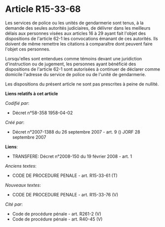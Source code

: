 # Article R15-33-68

Les services de police ou les unités de gendarmerie sont tenus, à la demande des seules autorités judiciaires, de délivrer
dans les meilleurs délais aux personnes visées aux articles 16 à 29 ayant fait l'objet des dispositions de l'article 62-1 les
convocations émanant de ces autorités. Ils doivent de même remettre les citations à comparaître dont peuvent faire l'objet
ces personnes.

Lorsqu'elles sont entendues comme témoins devant une juridiction d'instruction ou de jugement, les personnes ayant bénéficié
des dispositions de l'article 62-1 sont autorisées à continuer de déclarer comme domicile l'adresse du service de police ou
de l'unité de gendarmerie.

Les dispositions du présent article ne sont pas prescrites à peine de nullité.

**Liens relatifs à cet article**

_Codifié par_:

  - Décret n°58-358 1958-04-02

_Créé par_:

  - Décret n°2007-1388 du 26 septembre 2007 - art. 9 () JORF 28 septembre 2007

**Liens**:

  - TRANSFERE: Décret n°2008-150 du 19 février 2008 - art. 1

_Anciens textes_:

  - CODE DE PROCEDURE PENALE - art. R15-33-61 (T)

_Nouveaux textes_:

  - CODE DE PROCEDURE PENALE - art. R15-33-76 (V)

_Cité par_:

  - Code de procédure pénale - art. R261-2 (V)
  - Code de procédure pénale - art. R40-45 (V)
